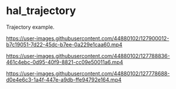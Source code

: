 
# hal_trajectory
Trajectory example.

https://user-images.githubusercontent.com/44880102/127900012-b7c19051-7d22-45dc-b7ee-0a229e1caa60.mp4

https://user-images.githubusercontent.com/44880102/127788836-461c4ebc-0d95-40f9-8821-cc09e50011a6.mp4

https://user-images.githubusercontent.com/44880102/127778688-d0e4e6c3-1a4f-447e-a9db-ffe94792e164.mp4

